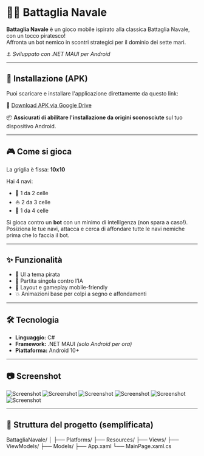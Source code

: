 # 🏴‍☠️ Battaglia Navale

**Battaglia Navale** è un gioco mobile ispirato alla classica Battaglia Navale, con un tocco piratesco!  
Affronta un bot nemico in scontri strategici per il dominio dei sette mari.

⚓ *Sviluppato con .NET MAUI per Android*

---

## 📲 Installazione (APK)

Puoi scaricare e installare l'applicazione direttamente da questo link:

🔗 [Download APK via Google Drive](https://drive.google.com/file/d/1RmkIf_hXlqv43s9oEd7X3u4164c5IG_t/view?usp=sharing)

📦 **Assicurati di abilitare l'installazione da origini sconosciute** sul tuo dispositivo Android.

---

## 🎮 Come si gioca

La griglia è fissa: **10x10**

Hai 4 navi:

- 🛶 1 da 2 celle  
- ⛵ 2 da 3 celle  
- 🚢 1 da 4 celle  

Si gioca contro un **bot** con un minimo di intelligenza (non spara a caso!).  
Posiziona le tue navi, attacca e cerca di affondare tutte le navi nemiche prima che lo faccia il bot.

---

## ✨ Funzionalità

- 🎨 UI a tema pirata  
- 🤖 Partita singola contro l’IA  
- 📱 Layout e gameplay mobile-friendly  
- 💥 Animazioni base per colpi a segno e affondamenti  

---

## 🛠️ Tecnologia

- **Linguaggio:** C#  
- **Framework:** .NET MAUI *(solo Android per ora)*  
- **Piattaforma:** Android 10+  

---

## 📷 Screenshot

![Screenshot](Screen/HomeScreen.png)
![Screenshot](Screen/ProfiloScreen.png)
![Screenshot](Screen/VisualizzatoreCampoScreen.png)
![Screenshot](Screen/RegolamentoScreen.png)
![Screenshot](Screen/PosizionaNaviScreen.png)
![Screenshot](Screen/GiocoScreen.png)

---

## 📁 Struttura del progetto (semplificata)

BattagliaNavale/
│
├── Platforms/
├── Resources/
├── Views/
├── ViewModels/
├── Models/
├── App.xaml
└── MainPage.xaml.cs
